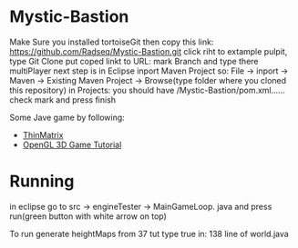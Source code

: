 # Mystic-Bastion
Make Sure you installed tortoiseGit then 
copy this link:
https://github.com/Radseq/Mystic-Bastion.git
click riht to extample pulpit, type Git Clone
put coped linkt to URL:
mark Branch and type there multiPlayer
next step is in Eclipse inport Maven Project so:
File -> inport -> Maven -> Existing Maven Project -> Browse(type folder where you cloned this repository)
in Projects: you should have /Mystic-Bastion/pom.xml......
check mark and press finish

Some Jave game by following:
* [ThinMatrix](https://www.youtube.com/channel/UCUkRj4qoT1bsWpE_C8lZYoQ)
* [OpenGL 3D Game Tutorial](https://www.youtube.com/playlist?list=PLRIWtICgwaX0u7Rf9zkZhLoLuZVfUksDP)

# Running
in eclipse go to src -> engineTester -> MainGameLoop. java and press run(green button with white arrow on top)

To run generate heightMaps from 37 tut type true in:
138 line of world.java
